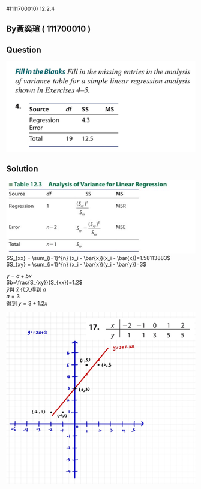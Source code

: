 #(111700010) 12.2.4

## By黃奕瑄 ( 111700010 )

## Question
 
 ![image](https://github.com/HWTeng-Course/202402-Statistics/blob/main/Images/S__14155830.jpg)

## Solution

 ![image](https://github.com/HWTeng-Course/202402-Statistics/blob/main/Images/S__14155831.jpg)
$S_{xx} = \sum_{i=1}^{n} (x_i - \bar{x})(x_i - \bar{x})=1.58113883$\
$S_{xy} = \sum_{i=1}^{n} (x_i - \bar{x})(y_i - \bar{y})=3$

$y=a+bx$\
$b=\frac{S_{xy}}{S_{xx}}=1.2$\
$\bar{y}$與 $\bar{x}$ 代入得到 $a$\
$a=3$\
得到 $y=3+1.2x$

 ![image](https://github.com/HWTeng-Course/202402-Statistics/blob/main/Images/11.jpg)
